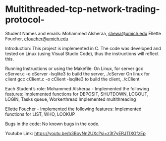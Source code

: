 # Multithreaded-tcp-network-trading-protocol-

Student Names and emails:
Mohammed Alsheraa, shewa@umich.edu
Ellette Foucher, efoucher@umich.edu

Introduction:
This project is implemented in C. The code was developed and tested on Linux (using Visual Studio Code), thus the instructions will reflect this.

Running Instructions or using the Makefile:
On Linux,  for server gcc cServer.c -o cServer -lsqlite3 to build the server, ./cServer
On linux for client gcc cClient.c -o cClient -lsqlite3 to build the client, ./cClient

Each Student’s role:
Mohammed Alsheraa - Implemented the following features: 
Implemented functions for DEPOSIT, SHUTDOWN, LOGOUT, LOGIN, Tasks queue, Workerthread
Implemented multithreading

Ellette Foucher - Implemented the following features:
Implemented functions for LIST, WHO, LOOKUP


Bugs in the code:
No known bugs in the code. 

Youtube Link: 
https://youtu.be/b3BovNn2UXc?si=z3t7yERJTIXGfzEp
